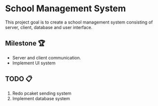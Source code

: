 # School Management System

This project goal is to create a school management system consisting of server, client, database and user interface.

## Milestone 🏆
* Server and client communication.
* Implement UI system  

## TODO 📋
1. Redo pcaket sending system
2. Implement database system
